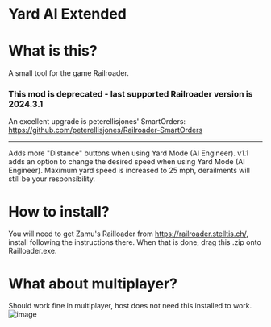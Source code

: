# Yard AI Extended

# What is this?
A small tool for the game Railroader.

### This mod is deprecated - last supported Railroader version is 2024.3.1
An excellent upgrade is peterellisjones' SmartOrders: https://github.com/peterellisjones/Railroader-SmartOrders

----------

Adds more "Distance" buttons when using Yard Mode (AI Engineer).
v1.1 adds an option to change the desired speed when using Yard Mode (AI Engineer).
Maximum yard speed is increased to 25 mph, derailments will still be your responsibility.

# How to install?
You will need to get Zamu's Railloader from https://railroader.stelltis.ch/, install following the instructions there.
When that is done, drag this .zip onto Railloader.exe.

# What about multiplayer?
Should work fine in multiplayer, host does not need this installed to work.
![image](https://github.com/wexp/RR-YardAiExtended/assets/16766593/d52be3f7-109c-4901-97be-dc75e78d6d0c)
